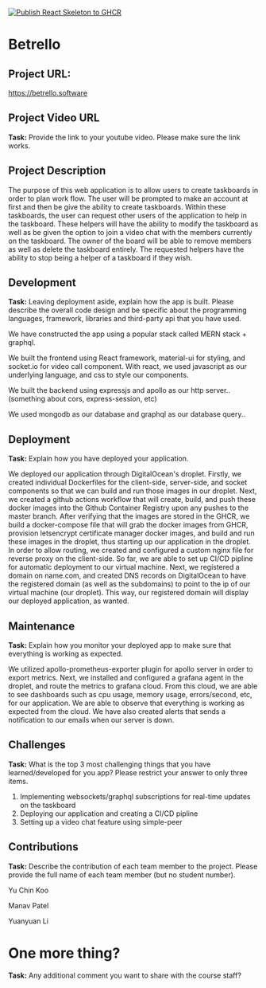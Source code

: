 [![Publish React Skeleton to GHCR](https://github.com/UTSCC09/project-arceus/actions/workflows/build.yaml/badge.svg)](https://github.com/UTSCC09/project-arceus/actions/workflows/build.yaml)

# Betrello

## Project URL:

https://betrello.software

## Project Video URL 

**Task:** Provide the link to your youtube video. Please make sure the link works. 

## Project Description

The purpose of this web application is to allow users to create taskboards in order to plan work flow. The user will be prompted to make an account at first and then be give the ability to create taskboards. Within these taskboards, the user can request other users of the application to help in the taskboard. These helpers will have the ability to modify the taskboard as well as be given the option to join a video chat with the members currently on the taskboard. The owner of the board will be able to remove members as well as delete the taskboard entirely. The requested helpers have the ability to stop being a helper of a taskboard if they wish.

## Development

**Task:** Leaving deployment aside, explain how the app is built. Please describe the overall code design and be specific about the programming languages, framework, libraries and third-party api that you have used. 

We have constructed the app using a popular stack called MERN stack + graphql. 

We built the frontend using React framework, material-ui for styling, and socket.io for video call component. With react, we used javascript as our underlying language, and css to style our components. 

We built the backend using expressjs and apollo as our http server.. (something about cors, express-session, etc)

We used mongodb as our database and graphql as our database query..

## Deployment

**Task:** Explain how you have deployed your application. 

We deployed our application through DigitalOcean's droplet. Firstly, we created individual Dockerfiles for the client-side, server-side, and socket components so that we can build and run those images in our droplet. Next, we created a github actions workflow that will create, build, and push these docker images into the Github Container Registry upon any pushes to the master branch. After verifying that the images are stored in the GHCR, we build a docker-compose file that will grab the docker images from GHCR, provision letsencrypt certificate manager docker images, and build and run these images in the droplet, thus starting up our application in the droplet. In order to allow routing, we created and configured a custom nginx file for reverse proxy on the client-side. So far, we are able to set up CI/CD pipline for automatic deployment to our virtual machine. Next, we registered a domain on name.com, and created DNS records on DigitalOcean to have the registered domain (as well as the subdomains) to point to the ip of our virtual machine (our droplet). This way, our registered domain will display our deployed application, as wanted.

## Maintenance

**Task:** Explain how you monitor your deployed app to make sure that everything is working as expected.

We utilized apollo-prometheus-exporter plugin for apollo server in order to export metrics. Next, we installed and configured a grafana agent in the droplet, and route the metrics to grafana cloud. From this cloud, we are able to see dashboards such as cpu usage, memory usage, errors/second, etc, for our application. We are able to observe that everything is working as expected from the cloud. We have also created alerts that sends a notification to our emails when our server is down.

## Challenges

**Task:** What is the top 3 most challenging things that you have learned/developed for you app? Please restrict your answer to only three items. 

1. Implementing websockets/graphql subscriptions for real-time updates on the taskboard
2. Deploying our application and creating a CI/CD pipline 
3. Setting up a video chat feature using simple-peer

## Contributions

**Task:** Describe the contribution of each team member to the project. Please provide the full name of each team member (but no student number).

Yu Chin Koo

Manav Patel

Yuanyuan Li

# One more thing? 

**Task:** Any additional comment you want to share with the course staff?
